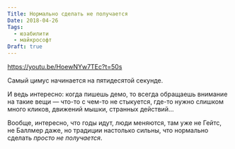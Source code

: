 ```yaml
---
Title: Нормально сделать не получается
Date: 2018-04-26
Tags:
  - юзабилити
  - майкрософт
Draft: true
---
```


https://youtu.be/HoewNYw7TEc?t=50s

Самый цимус начинается на пятидесятой секунде.

И ведь интересно: когда пишешь демо, то всегда обращаешь внимание на такие вещи — что-то с чем-то не стыкуется, где-то нужно слишком много кликов, движений мышки, странных действий…

Вообще, интересно, что годы идут, люди меняются, там уже не Гейтс, не Баллмер даже, но традиции настолько сильны, что нормально сделать _просто не получается_.